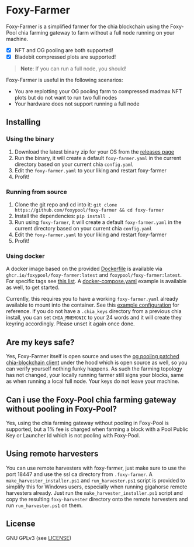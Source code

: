 Foxy-Farmer
======

Foxy-Farmer is a simplified farmer for the chia blockchain using the Foxy-Pool chia farming gateway to farm without a full node running on your machine.

- [x] NFT and OG pooling are both supported!
- [x] Bladebit compressed plots are supported!

> **Note**:
> If you can run a full node, you should!

Foxy-Farmer is useful in the following scenarios:
- You are replotting your OG pooling farm to compressed madmax NFT plots but do not want to run two full nodes
- Your hardware does not support running a full node

## Installing

### Using the binary

1. Download the latest binary zip for your OS from the [releases page](https://github.com/foxypool/foxy-farmer/releases/latest)
2. Run the binary, it will create a default `foxy-farmer.yaml` in the current directory based on your current chia `config.yaml`
3. Edit the `foxy-farmer.yaml` to your liking and restart foxy-farmer
4. Profit!

### Running from source

1. Clone the git repo and cd into it: `git clone https://github.com/foxypool/foxy-farmer && cd foxy-farmer`
2. Install the dependencies: `pip install .`
3. Run using `foxy-farmer`, it will create a default `foxy-farmer.yaml` in the current directory based on your current chia `config.yaml`
4. Edit the `foxy-farmer.yaml` to your liking and restart foxy-farmer
5. Profit!

### Using docker

A docker image based on the provided [Dockerfile](https://github.com/foxypool/foxy-farmer/blob/main/Dockerfile) is available via `ghcr.io/foxypool/foxy-farmer:latest` and `foxypool/foxy-farmer:latest`.
For specific tags see [this list](https://github.com/foxypool/foxy-farmer/pkgs/container/foxy-farmer).
A [docker-compose.yaml](https://github.com/foxypool/foxy-farmer/blob/main/docker-compose.yaml) example is available as well, to get started.

Currently, this requires you to have a working `foxy-farmer.yaml` already available to mount into the container. See this [example configuration](https://docs.foxypool.io/proof-of-spacetime/foxy-farmer/configuration/#example-configuration) for reference.
If you do not have a `.chia_keys` directory from a previous chia install, you can set `CHIA_MNEMONIC` to your 24 words and it will create they keyring accordingly. Please unset it again once done.

## Are my keys safe?

Yes, Foxy-Farmer itself is open source and uses the [og pooling patched chia-blockchain client](https://github.com/foxypool/chia-blockchain) under the hood which is open source as well, so you can verify yourself nothing funky happens. As such the farming topology has not changed, your locally running farmer still signs your blocks, same as when running a local full node. Your keys do not leave your machine.

## Can i use the Foxy-Pool chia farming gateway without pooling in Foxy-Pool?

Yes, using the chia farming gateway without pooling in Foxy-Pool is supported, but a 1% fee is charged when farming a block with a Pool Public Key or Launcher Id which is not pooling with Foxy-Pool.

## Using remote harvesters

You can use remote harvesters with foxy-farmer, just make sure to use the port 18447 and use the ssl ca directory from `.foxy-farmer`.
A `make_harvester_installer.ps1` and `run_harvester.ps1` script is provided to simplify this for Windows users, especially when running gigahorse remote harvesters already. Just run the `make_harvester_installer.ps1` script and copy the resulting `foxy-harvester` directory onto the remote harvesters and run `run_harvester.ps1` on them.

## License

GNU GPLv3 (see [LICENSE](https://github.com/foxypool/foxy-farmer/blob/main/LICENSE))
